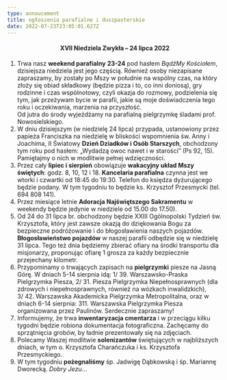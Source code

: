 ```yaml
---
type: annoucement
title: ogłoszenia parafialne i duszpasterskie
date: 2022-07-23T23:05:01.627Z
---
```

<!--StartFragment-->

<h4 style="text-align:center;">XVII Niedziela Zwykła – 24 lipca 2022</h4>

1. Trwa nasz **weekend parafialny** **23-24** pod hasłem *BądźMy Kościołem*, dzisiejsza niedziela jest jego częścią. Również osoby niezapisane zapraszamy, by zostały po Mszy w południe na wspólny czas, na który złoży się obiad składkowy (będzie pizza i to, co inni doniosą), gry rodzinne i czas wspólnotowy, czyli okazja do rozmowy, podzielenia się tym, jak przeżywam bycie w parafii, jakie są moje doświadczenia tego roku i oczekiwania, marzenia na przyszłość.\
   Od jutra do środy wyjeżdżamy na parafialną pielgrzymkę śladami prof. Nowosielskiego.
2. W dniu dzisiejszym (w niedzielę 24 lipca) przypada, ustanowiony przez papieża Franciszka na niedzielę w bliskości wspomnienia św. Anny i Joachima, II Światowy **Dzień Dziadków i Osób Starszych**, obchodzony tym roku pod hasłem: „Wydadzą owoc nawet i w starości” (Ps 92, 15). Pamiętajmy o nich w modlitwie pełnej wdzięczności.
3. Przez cały **lipiec i sierpień** obowiązuje **wakacyjny układ Mszy świętych**: godz. 8, 10, 12 i 18. **Kancelaria parafialna** czynna jest we wtorki i czwartki od 18:45 do 19:30. Telefon do księdza dyżurującego będzie podany. W tym tygodniu to będzie ks. Krzysztof Przesmycki (tel. 694 808 141).
4. Przez miesiące letnie **Adoracja Najświętszego Sakramentu** w weekendy będzie jedynie w niedziele od 15.00 do 17.50).
5. Od 24 do 31 lipca br. obchodzony będzie XXIII Ogólnopolski Tydzień św. Krzysztofa, który jest zawsze okazją do dziękowania Bogu za bezpieczne podróżowanie i do błogosławienia naszych pojazdów. **Błogosławieństwo pojazdów** w naszej parafii odbędzie się w niedzielę 31 lipca. Tego też dnia będziemy zbierać ofiary na środki transportu dla misjonarzy, proponując ofiarę 1 grosza za każdy bezpiecznie przejechany kilometr.
6. Przypominamy o trwających zapisach na **pielgrzymki** piesze na Jasną Górę. W dniach 5-14 sierpnia idą: 1/ 39. Warszawsko-Praska Pielgrzymka Piesza, 2/ 31. Piesza Pielgrzymka Niepełnosprawnych (dla zdrowych i niepełnosprawnych, również na wózkach inwalidzkich),\
   3/ 42. Warszawska Akademicka Pielgrzymka Metropolitalna, oraz w dniach 6-14 sierpnia: 311. Warszawska Pielgrzymka Piesza organizowana przez Paulinów. Serdecznie zapraszamy!
7. Informujemy, że trwa **inwentaryzacja cmentarza** i w przeciągu kilku tygodni będzie robiona dokumentacja fotograficzna. Zachęcamy do sprzątnięcia grobów, by ładnie prezentowały się na zdjęciach.
8. Polecamy Waszej modlitwie **solenizantów** świętujących w najbliższych dniach, w tym o. Krzysztofa Charańczuka i ks. Krzysztofa Przesmyckiego.
9. W tym tygodniu **pożegnaliśmy** śp. Jadwigę Dąbkowską i śp. Mariannę Dworecką. *Dobry Jezu*…

<!--EndFragment-->